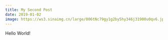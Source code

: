 ```yaml
---
title: My Second Post
date: 2019-01-02
image: https://ws3.sinaimg.cn/large/006tNc79gy1g2by5hy346j31900u0qv6.jpg
---
```


Hello World!